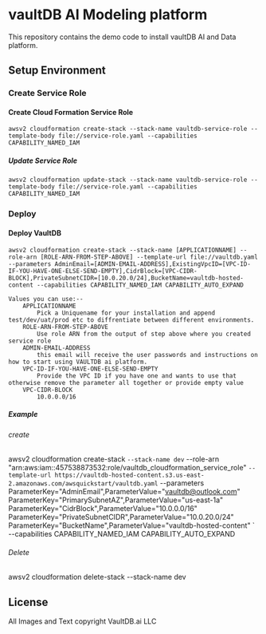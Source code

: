 # vaultDB AI Modeling platform

This repository contains the demo code to install vaultDB AI and Data platform.

## Setup Environment

### Create Service Role

#### Create Cloud Formation Service Role

    awsv2 cloudformation create-stack --stack-name vaultdb-service-role --template-body file://service-role.yaml --capabilities CAPABILITY_NAMED_IAM

##### Update Service Role

    awsv2 cloudformation update-stack --stack-name vaultdb-service-role --template-body file://service-role.yaml --capabilities CAPABILITY_NAMED_IAM
    
### Deploy 

#### Deploy VaultDB

    awsv2 cloudformation create-stack --stack-name [APPLICATIONNAME] --role-arn [ROLE-ARN-FROM-STEP-ABOVE] --template-url file://vaultdb.yaml --parameters AdminEmail=[ADMIN-EMAIL-ADDRESS],ExistingVpcID=[VPC-ID-IF-YOU-HAVE-ONE-ELSE-SEND-EMPTY],CidrBlock=[VPC-CIDR-BLOCK],PrivateSubnetCIDR=[10.0.20.0/24],BucketName=vaultdb-hosted-content --capabilities CAPABILITY_NAMED_IAM CAPABILITY_AUTO_EXPAND

    Values you can use:-- 
        APPLICATIONNAME
            Pick a Uniquename for your installation and append test/dev/uat/prod etc to diffrentiate between different environments.
        ROLE-ARN-FROM-STEP-ABOVE
            Use role ARN from the output of step above where you created service role
        ADMIN-EMAIL-ADDRESS
            this email will receive the user passwords and instructions on how to start using VAULTDB ai platform.
        VPC-ID-IF-YOU-HAVE-ONE-ELSE-SEND-EMPTY
            Provide the VPC ID if you have one and wants to use that otherwise remove the parameter all together or provide empty value
        VPC-CIDR-BLOCK
            10.0.0.0/16

##### Example

###### create

awsv2 cloudformation create-stack `
--stack-name dev `
--role-arn "arn:aws:iam::457538873532:role/vaultdb_cloudformation_service_role" `
--template-url https://vaultdb-hosted-content.s3.us-east-2.amazonaws.com/awsquickstart/vaultdb.yaml `
--parameters ParameterKey="AdminEmail",ParameterValue="vaultdb@outlook.com" ParameterKey="PrimarySubnetAZ",ParameterValue="us-east-1a" ParameterKey="CidrBlock",ParameterValue="10.0.0.0/16" ParameterKey="PrivateSubnetCIDR",ParameterValue="10.0.20.0/24" ParameterKey="BucketName",ParameterValue="vaultdb-hosted-content" `
--capabilities CAPABILITY_NAMED_IAM CAPABILITY_AUTO_EXPAND


###### Delete
awsv2 cloudformation delete-stack --stack-name dev

## License

All Images and Text copyright VaultDB.ai LLC
